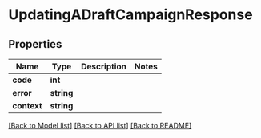 # UpdatingADraftCampaignResponse

## Properties
Name | Type | Description | Notes
------------ | ------------- | ------------- | -------------
**code** | **int** |  | 
**error** | **string** |  | 
**context** | **string** |  | 

[[Back to Model list]](../README.md#documentation-for-models) [[Back to API list]](../README.md#documentation-for-api-endpoints) [[Back to README]](../README.md)


